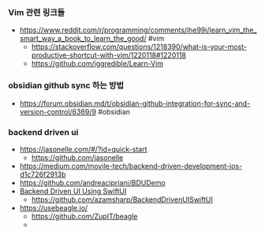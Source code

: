 ### Vim 관련 링크들
- https://www.reddit.com/r/programming/comments/ihe99i/learn_vim_the_smart_way_a_book_to_learn_the_good/ #vim 
	- https://stackoverflow.com/questions/1218390/what-is-your-most-productive-shortcut-with-vim/1220118#1220118
	- https://github.com/iggredible/Learn-Vim 
### obsidian github sync 하는 방법
- https://forum.obsidian.md/t/obsidian-github-integration-for-sync-and-version-control/6369/9  #obsidian  

### backend driven ui
- https://jasonelle.com/#/?id=quick-start
	- https://github.com/jasonelle
- https://medium.com/movile-tech/backend-driven-development-ios-d1c726f2913b
- https://github.com/andreacipriani/BDUDemo
- [Backend Driven UI Using SwiftUI](https://www.youtube.com/watch?v=uq6KBsDt8tI)
	- https://github.com/azamsharp/BackendDrivenUISwiftUI
- https://usebeagle.io/
	- https://github.com/ZupIT/beagle
	- 
	
	